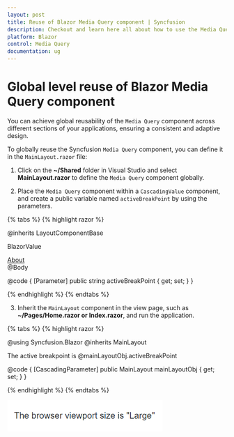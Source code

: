 ```yaml
---
layout: post
title: Reuse of Blazor Media Query component | Syncfusion
description: Checkout and learn here all about how to use the Media Query component at the global level reuse on all pages and much more.
platform: Blazor
control: Media Query
documentation: ug
---
```


# Global level reuse of Blazor Media Query component

You can achieve global reusability of the `Media Query` component across different sections of your applications, ensuring a consistent and adaptive design.

To globally reuse the Syncfusion `Media Query` component, you can define it in the `MainLayout.razor` file:

1. Click on the **~/Shared** folder in Visual Studio and select **MainLayout.razor** to define the `Media Query` component globally.

2. Place the `Media Query` component within a `CascadingValue` component, and create a public variable named `activeBreakPoint` by using the parameters.

{% tabs %}
{% highlight razor %}

@inherits LayoutComponentBase

<PageTitle>BlazorValue</PageTitle>

<div class="page">
    <div class="sidebar">
        <NavMenu />
    </div>
    <main>
        <div class="top-row px-4">
            <a href="https://docs.microsoft.com/aspnet/" target="_blank">About</a>
        </div>
        <article class="content px-4">
            <CascadingValue Value="@this">
                <SfMediaQuery @bind-ActiveBreakPoint="activeBreakPoint"></SfMediaQuery>
                @Body
            </CascadingValue>
        </article>
    </main>
</div>

@code {
    [Parameter]
    public string activeBreakPoint { get; set; }
}

{% endhighlight %}
{% endtabs %}

3. Inherit the `MainLayout` component in the view page, such as **~/Pages/Home.razor or Index.razor**, and run the application.

{% tabs %}
{% highlight razor %}

@using Syncfusion.Blazor
@inherits MainLayout

The active breakpoint is @mainLayoutObj.activeBreakPoint

@code {
    [CascadingParameter]
    public MainLayout mainLayoutObj { get; set; }
}

{% endhighlight %}
{% endtabs %}

![Reusable Blazor Media Query Component](images/blazor-media-query-reusable.png)